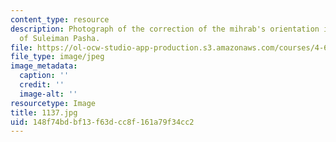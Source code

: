 ```yaml
---
content_type: resource
description: Photograph of the correction of the mihrab's orientation inside the Takiyya
  of Suleiman Pasha.
file: https://ol-ocw-studio-app-production.s3.amazonaws.com/courses/4-615-the-architecture-of-cairo-spring-2002/148f74bdbf13f63dcc8f161a79f34cc2_1137.jpg
file_type: image/jpeg
image_metadata:
  caption: ''
  credit: ''
  image-alt: ''
resourcetype: Image
title: 1137.jpg
uid: 148f74bd-bf13-f63d-cc8f-161a79f34cc2
---
```

